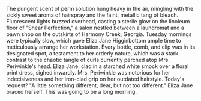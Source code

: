 The pungent scent of perm solution hung heavy in the air, mingling with the sickly sweet aroma of hairspray and the faint, metallic tang of bleach.  Fluorescent lights buzzed overhead, casting a sterile glow on the linoleum floor of "Shear Perfection," a salon nestled between a laundromat and a pawn shop on the outskirts of Harmony Creek, Georgia.  Tuesday mornings were typically slow, which gave Eliza Jane Higginbottom ample time to meticulously arrange her workstation.  Every bottle, comb, and clip was in its designated spot, a testament to her orderly nature, which was a stark contrast to the chaotic tangle of curls currently perched atop Mrs. Periwinkle's head. Eliza Jane, clad in a starched white smock over a floral print dress, sighed inwardly.  Mrs. Periwinkle was notorious for her indecisiveness and her iron-clad grip on her outdated hairstyle.  Today's request?  "A little something different, dear, but not too different."  Eliza Jane braced herself.  This was going to be a long morning.
